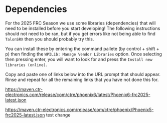 # Dependencies
For the 2025 FRC Season we use some libraries (dependencies) that will need to be installed before you start developing! The following instructions should not need to be ran, but if you get errors like not being able to find `TalonSRX` then you should probably try this.

You can install these by entering the command pallete (by control + shift + p) then finding the `WPILib: Manage Vendor Libraries` option.
Once selecting then pressing enter, you will want to look for and press the `Install new libraries (online)`.

Copy and paste one of links below into the URL prompt that should appear. Rinse and repeat for all the remaining links that you have not done this for.

https://maven.ctr-electronics.com/release/com/ctre/phoenix6/latest/Phoenix6-frc2025-latest.json

https://maven.ctr-electronics.com/release/com/ctre/phoenix/Phoenix5-frc2025-latest.json
test change